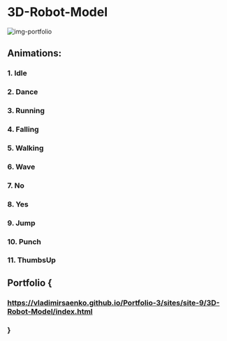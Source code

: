 # 3D-Robot-Model
 
![img-portfolio](https://user-images.githubusercontent.com/56477695/118872179-f2cb3e80-b8f0-11eb-8cf2-b80346162e39.jpg) 

## Animations:

### 1. Idle

### 2. Dance

### 3. Running

### 4. Falling

### 5. Walking

### 6. Wave

### 7. No

### 8. Yes

### 9. Jump

### 10. Punch

### 11. ThumbsUp

## Portfolio {

### https://vladimirsaenko.github.io/Portfolio-3/sites/site-9/3D-Robot-Model/index.html

### }
